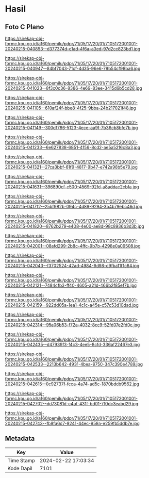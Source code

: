 # Hasil

## Foto C Plano

https://sirekap-obj-formc.kpu.go.id/a160/pemilu/pdpr/71/05/17/20/01/7105172001001-20240215-040853--d377374d-c1ad-4f6a-a3ed-97d2cc823bd1.jpg

https://sirekap-obj-formc.kpu.go.id/a160/pemilu/pdpr/71/05/17/20/01/7105172001001-20240215-040947--84bf7043-71cf-4d35-96e6-78b54cf98ba6.jpg

https://sirekap-obj-formc.kpu.go.id/a160/pemilu/pdpr/71/05/17/20/01/7105172001001-20240215-041023--8f3c0c36-8386-4e69-83ee-3415d6b5cd28.jpg

https://sirekap-obj-formc.kpu.go.id/a160/pemilu/pdpr/71/05/17/20/01/7105172001001-20240215-041105--610af24f-bbe8-4f25-9bba-24b217021f48.jpg

https://sirekap-obj-formc.kpu.go.id/a160/pemilu/pdpr/71/05/17/20/01/7105172001001-20240215-041149--300df786-5123-4ece-aa9f-7b36cb8bfe7b.jpg

https://sirekap-obj-formc.kpu.go.id/a160/pemilu/pdpr/71/05/17/20/01/7105172001001-20240215-041233--6e627838-6851-4156-8cd2-ae5a5216c8a3.jpg

https://sirekap-obj-formc.kpu.go.id/a160/pemilu/pdpr/71/05/17/20/01/7105172001001-20240215-041321--27ca3bbf-61f9-4817-9b47-e742a98b5e79.jpg

https://sirekap-obj-formc.kpu.go.id/a160/pemilu/pdpr/71/05/17/20/01/7105172001001-20240215-041631--396890cf-c500-4569-92fd-a8addac2cbfa.jpg

https://sirekap-obj-formc.kpu.go.id/a160/pemilu/pdpr/71/05/17/20/01/7105172001001-20240215-041712--25bf982b-094c-4d89-9294-3b4b79ebc46d.jpg

https://sirekap-obj-formc.kpu.go.id/a160/pemilu/pdpr/71/05/17/20/01/7105172001001-20240215-041820--8762b279-e408-4e00-ae8d-98c8936b3d3b.jpg

https://sirekap-obj-formc.kpu.go.id/a160/pemilu/pdpr/71/05/17/20/01/7105172001001-20240215-042001--08afd299-2b8c-4ffc-9b7b-4298e0a09508.jpg

https://sirekap-obj-formc.kpu.go.id/a160/pemilu/pdpr/71/05/17/20/01/7105172001001-20240215-042043--f3702524-42ad-4984-9d98-c9fba11f1c84.jpg

https://sirekap-obj-formc.kpu.go.id/a160/pemilu/pdpr/71/05/17/20/01/7105172001001-20240215-042121--7484cfb3-ff40-4605-a21d-466b2f85ef7b.jpg

https://sirekap-obj-formc.kpu.go.id/a160/pemilu/pdpr/71/05/17/20/01/7105172001001-20240215-042159--922dd05a-1ea1-4c1c-a45e-c57c53d10dad.jpg

https://sirekap-obj-formc.kpu.go.id/a160/pemilu/pdpr/71/05/17/20/01/7105172001001-20240215-042314--95a06b53-f72a-4032-8cc9-52fd07e2fd0c.jpg

https://sirekap-obj-formc.kpu.go.id/a160/pemilu/pdpr/71/05/17/20/01/7105172001001-20240215-042435--d47939f3-f4c3-4ee5-8cfd-336af22467e3.jpg

https://sirekap-obj-formc.kpu.go.id/a160/pemilu/pdpr/71/05/17/20/01/7105172001001-20240215-042533--2213b642-4931-4bea-9750-347c390e4789.jpg

https://sirekap-obj-formc.kpu.go.id/a160/pemilu/pdpr/71/05/17/20/01/7105172001001-20240215-042615--0c92737f-fcca-4a74-ad5c-1870bddb9562.jpg

https://sirekap-obj-formc.kpu.go.id/a160/pemilu/pdpr/71/05/17/20/01/7105172001001-20240215-042702--dd73081d-c4af-431f-bd01-7f0dc3eabd29.jpg

https://sirekap-obj-formc.kpu.go.id/a160/pemilu/pdpr/71/05/17/20/01/7105172001001-20240215-042743--fb8fa6d7-8241-44ec-959a-e259fb5ddb7e.jpg


## Metadata

| Key        | Value               |
| ---------- | ------------------- |
| Time Stamp | 2024-02-22 17:03:34 |
| Kode Dapil | 7101                |



